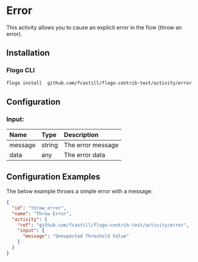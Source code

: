  <!-- 
title: Error
weight: 4610
-->

# Error
This activity allows you to cause an explicit error in the flow (throw an error).


## Installation

### Flogo CLI
```bash
flogo install  github.com/fcastill/flogo-contrib-test/activity/error
```

## Configuration

### Input:
| Name     | Type   | Description
|:---      | :---   | :---    
| message  | string | The error message         
| data     | any    | The error data

## Configuration Examples
The below example throws a simple error with a message:

```json
{
  "id": "throw_error",
  "name": "Throw Error",
  "activity": {
    "ref": "github.com/fcastill/flogo-contrib-test/activity/error",
    "input": {
      "message": "Unexpected Threshold Value"
    }
  }
}
```